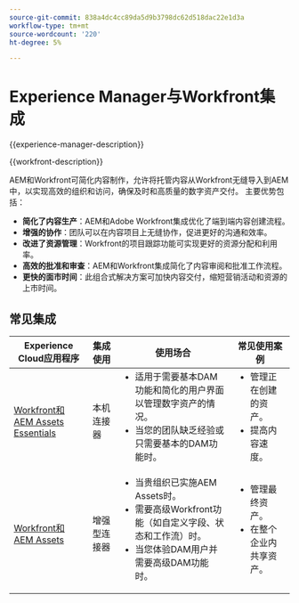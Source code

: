 ```yaml
---
source-git-commit: 838a4dc4cc89da5d9b3798dc62d518dac22e1d3a
workflow-type: tm+mt
source-wordcount: '220'
ht-degree: 5%

---
```



# Experience Manager与Workfront集成

{{experience-manager-description}}

{{workfront-description}}

AEM和Workfront可简化内容制作，允许将托管内容从Workfront无缝导入到AEM中，以实现高效的组织和访问，确保及时和高质量的数字资产交付。 主要优势包括：

+ **简化了内容生产**：AEM和Adobe Workfront集成优化了端到端内容创建流程。
+ **增强的协作**：团队可以在内容项目上无缝协作，促进更好的沟通和效率。
+ **改进了资源管理**：Workfront的项目跟踪功能可实现更好的资源分配和利用率。
+ **高效的批准和审查**：AEM和Workfront集成简化了内容审阅和批准工作流程。
+ **更快的面市时间**：此组合式解决方案可加快内容交付，缩短营销活动和资源的上市时间。

## 常见集成

<table>
    <thead>
        <tr>
            <th>Experience Cloud应用程序</th>
            <th>集成使用</th>
            <th>使用场合</th>
            <th>常见使用案例</th>
        </tr>
    </thead>
    <tbody>
        <tr>
            <td><a href="https://experienceleague.adobe.com/docs/experience-manager-learn/assets-essentials/workfront/configure.html" target="_blank" rel="noreferrer">Workfront和AEM Assets Essentials</a></td>
            <td>本机连接器</td>
            <td>
              <ul style="margin-top: 0;">
                <li>适用于需要基本DAM功能和简化的用户界面以管理数字资产的情况。</li>
                <li>当您的团队缺乏经验或只需要基本的DAM功能时。</li>
              </ul>
            </td>
            <td>
                <ul style="margin-top: 0;">
                  <li>管理正在创建的资产。</li>
                  <li>提高内容速度。</li>
                </ul>
            </td>
        </tr>
        <tr>
            <td><a href="https://experienceleague.adobe.com/docs/experience-manager-learn/assets/workfront/enhanced-connector/aem-experts-series/overview.html" target="_blank" rel="noreferrer">Workfront和AEM Assets</a></td>
            <td>增强型连接器</td>
            <td>
                <ul style="margin-top: 0;">
                    <li>当贵组织已实施AEM Assets时。</li>
                    <li>需要高级Workfront功能（如自定义字段、状态和工作流）时。</li>
                    <li>当您体验DAM用户并需要高级DAM功能时。</li>
                </ul>
            </td>
            <td>
              <ul style="margin-top: 0;">
                <li>管理最终资产。</li>
                <li>在整个企业内共享资产。</li>
              </ul>
            </td>
        </tr>
    </tbody>          
</table>
